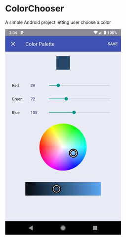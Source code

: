 # ColorChooser
A simple Android project letting user choose a color

![alt text](https://github.com/hankyjcheng/ColorChooser/blob/master/app/libs/screenshot.png "Logo Title Text 1")
